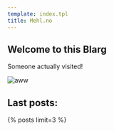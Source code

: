 ```yaml
---
template: index.tpl
title: Mehl.no
---
```

## Welcome to this Blarg

Someone actually visited!

![aww](http://s5.favim.com/orig/53/blush-cute-meme-Favim.com-487996.jpg)

## Last posts:
{% posts limit=3 %}
